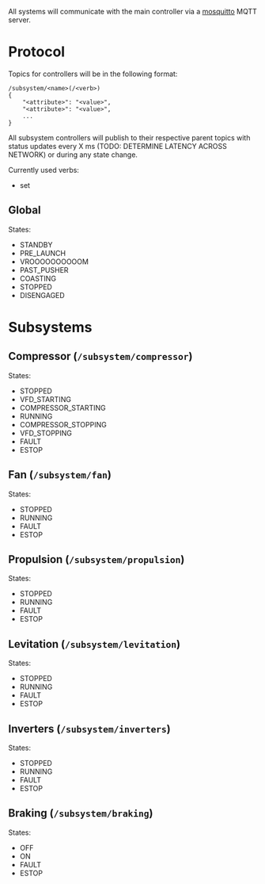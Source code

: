 All systems will communicate with the main controller via a [mosquitto](https://mosquitto.org/) MQTT server.

# Protocol

Topics for controllers will be in the following format:
```
/subsystem/<name>(/<verb>)
{
    "<attribute>": "<value>",
    "<attribute>": "<value>",
    ...
}
```
All subsystem controllers will publish to their respective parent topics with status updates every X ms (TODO: DETERMINE LATENCY ACROSS NETWORK) or during any state change.

Currently used verbs:
- set

Global
------
States:
- STANDBY
- PRE_LAUNCH
- VROOOOOOOOOOM
- PAST_PUSHER
- COASTING
- STOPPED
- DISENGAGED


# Subsystems

Compressor (`/subsystem/compressor`)
------------------------------------
States:
- STOPPED
- VFD_STARTING
- COMPRESSOR_STARTING
- RUNNING
- COMPRESSOR_STOPPING
- VFD_STOPPING
- FAULT
- ESTOP


Fan (`/subsystem/fan`)
----------------------
States:
- STOPPED
- RUNNING
- FAULT
- ESTOP

Propulsion (`/subsystem/propulsion`)
------------------------------------
States:
- STOPPED
- RUNNING
- FAULT
- ESTOP

Levitation (`/subsystem/levitation`)
------------------------------------
States:
- STOPPED
- RUNNING
- FAULT
- ESTOP

Inverters (`/subsystem/inverters`)
----------------------------------
States:
- STOPPED
- RUNNING
- FAULT
- ESTOP

Braking (`/subsystem/braking`)
------------------------------
States:
- OFF
- ON
- FAULT
- ESTOP
